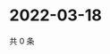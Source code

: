 # 2022-03-18

共 0 条

<!-- BEGIN WEIBO -->
<!-- 最后更新时间 Fri Mar 18 2022 03:13:21 GMT+0800 (China Standard Time) -->

<!-- END WEIBO -->
